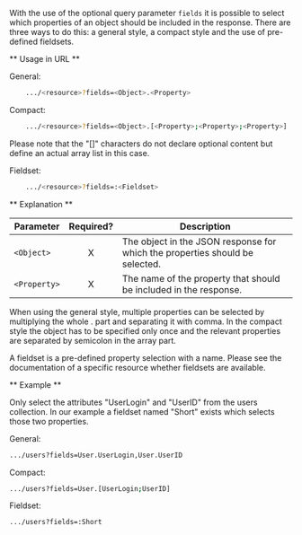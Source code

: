 With the use of the optional query parameter ```fields``` it is possible to select which properties of an object should be included in the response. There are three ways to do this: a general style, a compact style and the use of pre-defined fieldsets.

** Usage in URL **

General:

``` bash
    .../<resource>?fields=<Object>.<Property>
```
Compact:

``` bash
    .../<resource>?fields=<Object>.[<Property>;<Property>;<Property>]
```
Please note that the "[]" characters do not declare optional content but define an actual array list in this case.

Fieldset:

``` bash
    .../<resource>?fields=:<Fieldset>
```

** Explanation **

|Parameter|Required?|Description|
|-|:-:|-|
|```<Object>```|X|The object in the JSON response for which the properties should be selected.|
|```<Property>```|X|The name of the property that should be included in the response.|

When using the general style, multiple properties can be selected by multiplying the whole <Object>.<Property> part and separating it with comma. In the compact style the object has to be specified only once and the relevant properties are separated by semicolon in the array part.

A fieldset is a pre-defined property selection with a name. Please see the documentation of a specific resource whether fieldsets are available.


** Example **

Only select the attributes "UserLogin" and "UserID" from the users collection. In our example a fieldset named "Short" exists which selects those two properties.

General: 

``` bash
.../users?fields=User.UserLogin,User.UserID
```

Compact: 

``` bash
.../users?fields=User.[UserLogin;UserID]
```

Fieldset:

``` bash
.../users?fields=:Short
```
